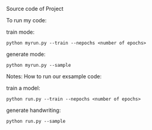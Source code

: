 Source code of Project

To run my code:

train mode:
```
python myrun.py --train --nepochs <number of epochs>
```
generate mode:
```
python myrun.py --sample
```

Notes:
How to run our exsample code:

train a model:
```
python run.py --train --nepochs <number of epochs>
```
generate handwriting:
```
python run.py --sample
```
